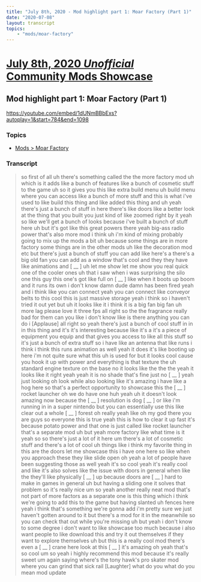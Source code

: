 ```yaml
---
title: "July 8th, 2020 - Mod highlight part 1: Moar Factory (Part 1)"
date: "2020-07-08"
layout: transcript
topics: 
    - "mods/moar-factory"
---
```

# [July 8th, 2020 *Unofficial* Community Mods Showcase](../2020-07-08.md)
## Mod highlight part 1: Moar Factory (Part 1)
https://youtube.com/embed/1dUNmBBbExs?autoplay=1&start=784&end=1098
### Topics
* [Mods > Moar Factory](../topics/mods/moar-factory.md)

### Transcript

> so first of all uh there's something
> called the
> the more factory mod uh which is
> it adds like a bunch of features like a
> bunch of cosmetic stuff to the game
> uh so it gives you this like extra build
> menu
> uh build menu where you can access like
> a bunch of more stuff
> and this is what i've used to like build
> this thing and like added this thing
> and uh yeah there's just a bunch of
> stuff in here there's like doors
> like a better look at the thing that you
> built
> you just kind of like zoomed right by it
> yeah so like
> we'll get a bunch of looks because i've
> built a bunch of stuff here uh but it's
> got like this great
> powers there yeah
> big-ass radio power that's also more mod
> i think uh
> i'm kind of mixing probably going to mix
> up the mods a bit uh because some things
> are in more factory some things are in
> the other mods uh like the decoration
> mod etc but there's just a bunch of
> stuff you can add like here's a there's
> a big old
> fan you can add as a window
> that's cool and they they have like
> animations and [ __ ]
> uh let me show let me show you real
> quick one of the cooler ones
> uh that i saw when i was surprising the
> silo one
> this guy this one's got like full on
> [ __ ]
> like when it boots up boom
> and it runs its own i don't know damn
> dude damn
> has been fired yeah
> and i think like you can connect yeah
> you can connect like conveyor belts to
> this
> cool this is just massive storage yeah i
> think so
> i haven't tried it out yet but uh it
> looks like it i think it is a big fan
> big fan uh more lag please love it three
> fps
> all right so the the fragrance really
> bad for them can you like
> i don't know like is there anything you
> can do i
> [Applause]
> all right so yeah there's just a bunch
> of cool stuff in in in this thing and
> it's it's interesting because like it's
> a
> it's a piece of equipment you equip and
> that gives you access to like all this
> stuff
> so it's just a bunch of extra stuff so i
> have like an antenna
> that like runs i think i think this runs
> animation as well yeah it does
> it's like booting up here i'm not quite
> sure what this
> uh is used for
> but it looks cool cause you hook it up
> with power and everything
> is that texture the uh standard engine
> texture
> on the base no it looks like the the
> the yeah it looks like it right
> yeah yeah it is no shade that's fine
> just no [ __ ] yeah just looking oh look
> while also looking like
> it's amazing i have like a hog here so
> that's a perfect opportunity to showcase
> this
> the [ __ ] rocket launcher oh we do
> have one huh
> yeah uh it doesn't look amazing now
> because the [ __ ] resolution is dog
> [ __ ] or like
> i'm running in in a super nintendo but
> you can essentially use this like clear
> out a whole [ __ ] forest
> oh really yeah like oh my god
> there you are guys
> so everyone this is true yeah this is
> how to clear it up fast
> it's because potato power
> and that one is just called like rocket
> launcher that's a separate mod
> uh but yeah more factory like what time
> is it yeah
> so so there's just a lot of it here um
> there's a lot of cosmetic stuff and
> there's a lot of cool
> uh things like i think my favorite thing
> in this are the doors let me showcase
> this i have one here
> so like when you approach these they
> like slide open
> oh yeah a lot of people have been
> suggesting those as well yeah
> it's so cool yeah it's really cool and
> like it's also solves like the issue
> with doors in general when like
> the they'll like physically [ __ ] up
> because doors are [ __ ] hard to make
> in games in general
> uh but having a sliding one it solves
> that problem so it's really nice
> um so yeah another really neat mod
> that's not part of more factors as a
> separate one
> is this thing which i think we're going
> to add this
> to the game but having slanted uh
> fences here yeah
> i think that's something we're gonna add
> i'm pretty sure we just haven't gotten
> around to it
> but there's a mod for it in the
> meanwhile so you can check that out
> while you're missing
> uh but yeah i don't know to some degree
> i don't want to like showcase too much
> because i also want people to like
> download this and try it out themselves
> if they want to explore themselves uh
> but this is a really cool mod there's
> even a [ __ ] crane here
> look at this [ __ ]
> it's amazing
> oh yeah that's so cool
> um so yeah i highly recommend this mod
> because it's really sweet
> um again saying where's the tony hawk's
> pro skater mod where you can grind that
> sick rail
> [Laughter]
> what do you what do you mean mod update
